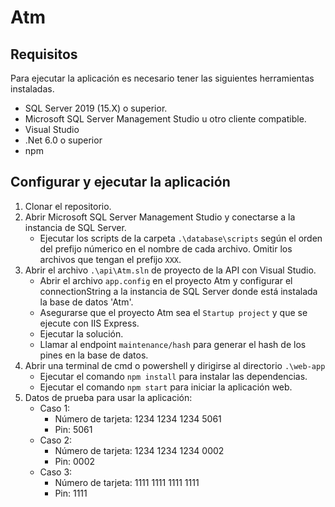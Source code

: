 # Atm

## Requisitos

Para ejecutar la aplicación es necesario tener las siguientes herramientas instaladas.

- SQL Server 2019 (15.X) o superior.
- Microsoft SQL Server Management Studio u otro cliente compatible.
- Visual Studio
- .Net 6.0 o superior
- npm

## Configurar y ejecutar la aplicación

1. Clonar el repositorio.
2. Abrir Microsoft SQL Server Management Studio y conectarse a la instancia de SQL Server.
    - Ejecutar los scripts de la carpeta `.\database\scripts` según el orden del prefijo númerico en el nombre de cada archivo. Omitir los archivos que tengan el prefijo `XXX`.
3. Abrir el archivo `.\api\Atm.sln` de proyecto de la API con Visual Studio.
    - Abrir el archivo `app.config` en el proyecto Atm y configurar el connectionString a la instancia de SQL Server donde está instalada la base de datos 'Atm'.
    - Asegurarse que el proyecto Atm sea el `Startup project` y que se ejecute con IIS Express.
    - Ejecutar la solución.
    - Llamar al endpoint `maintenance/hash` para generar el hash de los pines en la base de datos.
4. Abrir una terminal de cmd o powershell y dirigirse al directorio `.\web-app`
    - Ejecutar el comando `npm install` para instalar las dependencias.
    - Ejecutar el comando `npm start` para iniciar la aplicación web.
5. Datos de prueba para usar la aplicación:
    - Caso 1:
        - Número de tarjeta: 1234 1234 1234 5061
        - Pin: 5061
    - Caso 2:
        - Número de tarjeta: 1234 1234 1234 0002
        - Pin: 0002
    - Caso 3:
        - Número de tarjeta: 1111 1111 1111 1111
        - Pin: 1111
